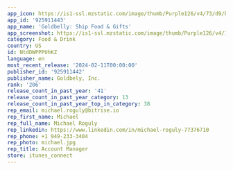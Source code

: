 ```yaml
---
app_icon: https://is1-ssl.mzstatic.com/image/thumb/Purple126/v4/73/d9/b7/73d9b74e-9cb7-5b6c-59f2-f2477cb595fb/AppIcon-0-1x_U007emarketing-0-0-0-7-0-0-85-220-0.png/1024x1024bb.png
app_id: '925911443'
app_name: 'Goldbelly: Ship Food & Gifts'
app_screenshot: https://is1-ssl.mzstatic.com/image/thumb/Purple126/v4/1b/ec/d5/1becd54e-4e70-df4e-1aa4-0d683c5b2dd3/436ac89e-7703-4994-bc08-5a53afd75c49_1.png/1284x2778bb.png
category: Food & Drink
country: US
id: NtdDWPPPUhKZ
language: en
most_recent_release: '2024-02-11T00:00:00'
publisher_id: '925911442'
publisher_name: Goldbely, Inc.
rank: '206'
release_count_in_past_year: '41'
release_count_in_past_year_category: 13
release_count_in_past_year_top_in_category: 38
rep_email: michael.roguly@bitrise.io
rep_first_name: Michael
rep_full_name: Michael Roguly
rep_linkedin: https://www.linkedin.com/in/michael-roguly-77376710
rep_phone: +1 949-233-3404
rep_photo: michael.jpg
rep_title: Account Manager
store: itunes_connect
---
```

